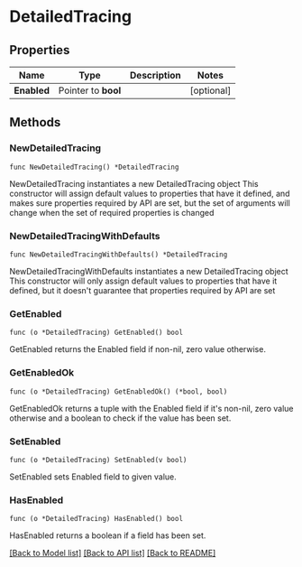 # DetailedTracing

## Properties

Name | Type | Description | Notes
------------ | ------------- | ------------- | -------------
**Enabled** | Pointer to **bool** |  | [optional] 

## Methods

### NewDetailedTracing

`func NewDetailedTracing() *DetailedTracing`

NewDetailedTracing instantiates a new DetailedTracing object
This constructor will assign default values to properties that have it defined,
and makes sure properties required by API are set, but the set of arguments
will change when the set of required properties is changed

### NewDetailedTracingWithDefaults

`func NewDetailedTracingWithDefaults() *DetailedTracing`

NewDetailedTracingWithDefaults instantiates a new DetailedTracing object
This constructor will only assign default values to properties that have it defined,
but it doesn't guarantee that properties required by API are set

### GetEnabled

`func (o *DetailedTracing) GetEnabled() bool`

GetEnabled returns the Enabled field if non-nil, zero value otherwise.

### GetEnabledOk

`func (o *DetailedTracing) GetEnabledOk() (*bool, bool)`

GetEnabledOk returns a tuple with the Enabled field if it's non-nil, zero value otherwise
and a boolean to check if the value has been set.

### SetEnabled

`func (o *DetailedTracing) SetEnabled(v bool)`

SetEnabled sets Enabled field to given value.

### HasEnabled

`func (o *DetailedTracing) HasEnabled() bool`

HasEnabled returns a boolean if a field has been set.


[[Back to Model list]](../README.md#documentation-for-models) [[Back to API list]](../README.md#documentation-for-api-endpoints) [[Back to README]](../README.md)



